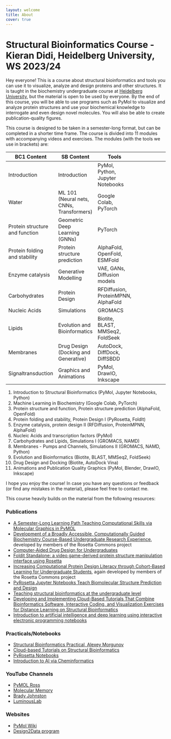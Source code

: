 ```yaml
---
layout: welcome
title: About
cover: true
---
```


# Structural Bioinformatics Course - Kieran Didi, Heidelberg University, WS 2023/24

Hey everyone! This is a course about structural bioinformatics and tools you can use it to visualize, analyze and design proteins and other structures. It is taught in the biochemistry undergraduate course at [Heidelberg University](https://www.uni-heidelberg.de/en), but the material is open to be used by everyone. By the end of this course, you will be able to use programs such as PyMol to visualize and analyze protein structures and use your biochemical knowledge to interrogate and even design novel molecules. You will also be able to create publication-quality figures. 

This course is designed to be taken in a semester-long format, but can be completed in a shorter time frame. The course is divided into 11 modules with accompanying videos and exercises. The modules (with the tools we use in brackets) are:

| BC1 Content                    	| SB Content                               	| Tools                               	|   	|   	|   	|   	|   	|   	|   	|   	|
|--------------------------------	|------------------------------------------	|-------------------------------------	|---	|---	|---	|---	|---	|---	|---	|---	|
| Introduction                   	| Introduction                             	| PyMol, Python, Jupyter Notebooks    	|   	|   	|   	|   	|   	|   	|   	|   	|
| Water                          	| ML 101 (Neural nets, CNNs, Transformers) 	| Google Colab, PyTorch               	|   	|   	|   	|   	|   	|   	|   	|   	|
| Protein structure and function 	| Geometric Deep Learning (GNNs)           	| PyTorch                             	|   	|   	|   	|   	|   	|   	|   	|   	|
| Protein folding and stability  	| Protein structure prediction             	| AlphaFold, OpenFold, ESMFold        	|   	|   	|   	|   	|   	|   	|   	|   	|
| Enzyme catalysis               	| Generative Modelling                     	| VAE, GANs, Diffusion models         	|   	|   	|   	|   	|   	|   	|   	|   	|
| Carbohydrates                  	| Protein Design                           	| RFDiffusion, ProteinMPNN, AlphaFold 	|   	|   	|   	|   	|   	|   	|   	|   	|
| Nucleic Acids                  	| Simulations                              	| GROMACS                             	|   	|   	|   	|   	|   	|   	|   	|   	|
| Lipids                         	| Evolution and Bioinformatics             	| Biotite, BLAST, MMSeq2, FoldSeek    	|   	|   	|   	|   	|   	|   	|   	|   	|
| Membranes                      	| Drug Design (Docking and Generative)     	| AutoDock, DiffDock, DiffSBDD        	|   	|   	|   	|   	|   	|   	|   	|   	|
| Signaltransduction             	| Graphics and Animations                  	| PyMol, DrawIO, Inkscape             	|   	|   	|   	|   	|   	|   	|   	|   	|

1. Introduction to Structural Bioinformatics (PyMol, Jupyter Notebooks, Python)
2. Machine Learning in Biochemistry (Google Colab, PyTorch)
3. Protein structure and function, Protein structure prediction (AlphaFold, OpenFold)
4. Protein folding and stability, Protein Design I (PyRosetta, FoldIt)
5. Enzyme catalysis, protein design II (RFDiffusion, ProteinMPNN, AlphaFold)
6. Nucleic Acids and transcription factors (PyMol)
7. Carbohydrates and Lipids, Simulations I (GROMACS, NAMD)
8. Membranes - Pumps and Channels, Simulations II (GROMACS, NAMD, Python)
9. Evolution and Bioinformatics (Biotite, BLAST, MMSeq2, FoldSeek)
10. Drug Design and Docking (Biotite, AutoDock Vina)
11. Animations and Publication Quality Graphics (PyMol, Blender, DrawIO, Inkscape)

I hope you enjoy the course! In case you have any questions or feedback (or find any mistakes in the material), please feel free to contact me.

This course heavily builds on the material from the following resources:

### Publications
- [A Semester-Long Learning Path Teaching Computational Skills via Molecular Graphics in PyMOL](https://meridian.allenpress.com/the-biophysicist/article/3/2/106/489572/A-Semester-Long-Learning-Path-Teaching)
- [Development of a Broadly Accessible, Computationally Guided Biochemistry Course-Based Undergraduate Research Experience](https://pubs.acs.org/doi/10.1021/acs.jchemed.0c01073?ref=pdf), developed by members of the Rosetta Commons project
- [Computer-Aided Drug Design for Undergraduates](https://pubs.acs.org/doi/10.1021/acs.jchemed.8b00712)
- [Foldit Standalone: a video game-derived protein structure manipulation interface using Rosetta](https://academic.oup.com/bioinformatics/article/33/17/2765/3803439)
- [Increasing Computational Protein Design Literacy through Cohort-Based Learning for Undergraduate Students](https://pubs.acs.org/doi/10.1021/acs.jchemed.2c00500), again developed by members of the Rosetta Commons project
- [PyRosetta Jupyter Notebooks Teach Biomolecular Structure Prediction and Design](https://meridian.allenpress.com/the-biophysicist/article/2/1/108/464092/PyRosetta-Jupyter-Notebooks-Teach-Biomolecular)
- [Teaching structural bioinformatics at the undergraduate level](https://iubmb.onlinelibrary.wiley.com/doi/full/10.1002/bmb.2003.494031060287)
- [Developing and Implementing Cloud-Based Tutorials That Combine Bioinformatics Software, Interactive Coding, and Visualization Exercises for Distance Learning on Structural Bioinformatics](https://pubs.acs.org/doi/10.1021/acs.jchemed.1c00022)
- [Introduction to artificial intelligence and deep learning using interactive electronic programming notebooks](https://onlinelibrary.wiley.com/doi/10.1002/ardp.202200628)

### Practicals/Notebooks
- [Structural Bioinformatics Practical, Alexey Morgunov](https://github.com/alexeymorgunov/structbioinfo)
- [Cloud-based Tutorials on Structural Bioinformatics](https://github.com/pb3lab/ibm3202)
- [PyRosetta Notebooks](https://github.com/RosettaCommons/PyRosetta.notebooks)
- [Introduction to AI via Cheminformatics](https://github.com/kochgroup/intro_pharma_ai)

### YouTube Channels
- [PyMOL Ross](https://www.youtube.com/@pymolross)
- [Molecular Memory](https://www.youtube.com/playlist?list=PLUMhYZpMLtal_Z7to3by2ATHP-cI4ma5X)
- [Brady Johnston](https://www.youtube.com/@BradyJohnston)
- [LuminousLab](https://www.youtube.com/@LuminousLab)

### Websites
- [PyMol Wiki](https://pymolwiki.org/index.php/Main_Page)
- [Design2Data program](https://d2d.ucdavis.edu/)


